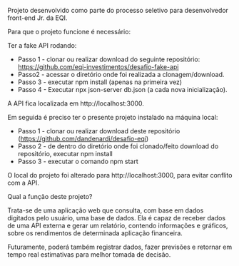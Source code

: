 Projeto desenvolvido como parte do processo seletivo para desenvolvedor front-end Jr. da EQI. 

Para que o projeto funcione é necessário:

Ter a fake API rodando:
  * Passo 1 - clonar ou realizar download do seguinte repositório: https://github.com/eqi-investimentos/desafio-fake-api
  * Passo2 - acessar o diretório onde foi realizada a clonagem/download. 
  * Passo 3 - executar npm install (apenas na primeira vez)
  * Passo 4 - Executar npx json-server db.json (a cada nova inicialização). 
  
  A API fica localizada em http://localhost:3000.
  
  Em seguida é preciso ter o presente projeto instalado na máquina local:
  
  * Passo 1 - clonar ou realizar download deste repositório (https://github.com/dandenardi/desafio-eqi)
  * Passo 2 - de dentro do diretório onde foi clonado/feito download do repositório, executar npm install
  * Passo 3 - executar o comando npm start

O local do projeto foi alterado para http://localhost:3000, para evitar conflito com a API.

Qual a função deste projeto?

Trata-se de uma aplicação web que consulta, com base em dados digitados pelo usuário, uma base de dados. Ela é capaz de receber dados de uma API externa e gerar um
relatório, contendo informações e gráficos, sobre os rendimentos de determinada aplicação financeira.

Futuramente, poderá também registrar dados, fazer previsões e retornar em tempo real estimativas para melhor tomada de decisão.
